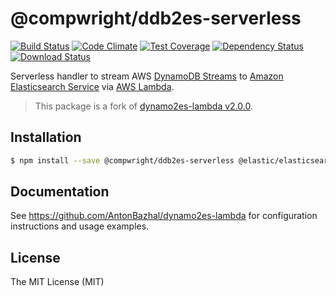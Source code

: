 # @compwright/ddb2es-serverless

[![Build Status](https://travis-ci.org/compwright/ddb2es-serverless.png?branch=master)](https://travis-ci.org/compwright/ddb2es-serverless)
[![Code Climate](https://codeclimate.com/github/compwright/ddb2es-serverless/badges/gpa.svg)](https://codeclimate.com/github/compwright/ddb2es-serverless)
[![Test Coverage](https://codeclimate.com/github/compwright/ddb2es-serverless/badges/coverage.svg)](https://codeclimate.com/github/compwright/ddb2es-serverless/coverage)
[![Dependency Status](https://img.shields.io/david/compwright/ddb2es-serverless.svg?style=flat-square)](https://david-dm.org/compwright/ddb2es-serverless)
[![Download Status](https://img.shields.io/npm/dm/@compwright/ddb2es-serverless.svg?style=flat-square)](https://www.npmjs.com/package/@compwright/ddb2es-serverless)

Serverless handler to stream AWS [DynamoDB Streams](http://docs.aws.amazon.com/amazondynamodb/latest/developerguide/Streams.html) to [Amazon Elasticsearch Service](https://aws.amazon.com/elasticsearch-service/) via [AWS Lambda](https://aws.amazon.com/lambda/details/).

> This package is a fork of [dynamo2es-lambda v2.0.0](https://github.com/AntonBazhal/dynamo2es-lambda).

## Installation

```bash
$ npm install --save @compwright/ddb2es-serverless @elastic/elasticsearch aws-sdk
```

## Documentation

See https://github.com/AntonBazhal/dynamo2es-lambda for configuration instructions and usage examples.

## License

The MIT License (MIT)
